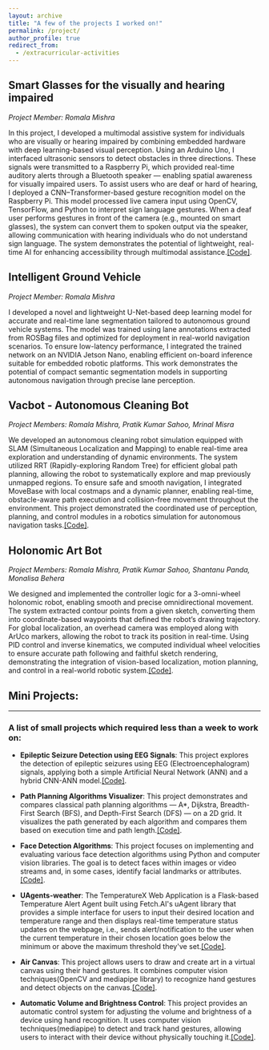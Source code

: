 ```yaml
---
layout: archive
title: "A few of the projects I worked on!"
permalink: /project/
author_profile: true
redirect_from:
  - /extracurricular-activities
---
```

## Smart Glasses for the visually and hearing impaired
*Project Member: Romala Mishra*

In this project, I developed a multimodal assistive system for individuals who are visually or hearing impaired by combining embedded hardware with deep learning-based visual perception. Using an Arduino Uno, I interfaced ultrasonic sensors to detect obstacles in three directions. These signals were transmitted to a Raspberry Pi, which provided real-time auditory alerts through a Bluetooth speaker — enabling spatial awareness for visually impaired users. To assist users who are deaf or hard of hearing, I deployed a CNN–Transformer-based gesture recognition model on the Raspberry Pi. This model processed live camera input using OpenCV, TensorFlow, and Python to interpret sign language gestures. When a deaf user performs gestures in front of the camera (e.g., mounted on smart glasses), the system can convert them to spoken output via the speaker, allowing communication with hearing individuals who do not understand sign language. The system demonstrates the potential of lightweight, real-time AI for enhancing accessibility through multimodal assistance.[[Code]](https://github.com/RomalaMishra/Smart_Glasses).

## Intelligent Ground Vehicle 
*Project Member: Romala Mishra*

I developed a novel and lightweight U-Net-based deep learning model for accurate and real-time lane segmentation tailored to autonomous ground vehicle systems. The model was trained using lane annotations extracted from ROSBag files and optimized for deployment in real-world navigation scenarios. To ensure low-latency performance, I integrated the trained network on an NVIDIA Jetson Nano, enabling efficient on-board inference suitable for embedded robotic platforms. This work demonstrates the potential of compact semantic segmentation models in supporting autonomous navigation through precise lane perception.

## Vacbot - Autonomous Cleaning Bot
*Project Members: Romala Mishra, Pratik Kumar Sahoo, Mrinal Misra*

We developed an autonomous cleaning robot simulation equipped with SLAM (Simultaneous Localization and Mapping) to enable real-time area exploration and understanding of dynamic environments. The system utilized RRT (Rapidly-exploring Random Tree) for efficient global path planning, allowing the robot to systematically explore and map previously unmapped regions. To ensure safe and smooth navigation, I integrated MoveBase with local costmaps and a dynamic planner, enabling real-time, obstacle-aware path execution and collision-free movement throughout the environment. This project demonstrated the coordinated use of perception, planning, and control modules in a robotics simulation for autonomous navigation tasks.[[Code]](https://github.com/RomalaMishra/vacbot).

## Holonomic Art Bot 
*Project Members: Romala Mishra, Pratik Kumar Sahoo, Shantanu Panda, Monalisa Behera*

We designed and implemented the controller logic for a 3-omni-wheel holonomic robot, enabling smooth and precise omnidirectional movement. The system extracted contour points from a given sketch, converting them into coordinate-based waypoints that defined the robot’s drawing trajectory. For global localization, an overhead camera was employed along with ArUco markers, allowing the robot to track its position in real-time. Using PID control and inverse kinematics, we computed individual wheel velocities to ensure accurate path following and faithful sketch rendering, demonstrating the integration of vision-based localization, motion planning, and control in a real-world robotic system.[[Code]](https://github.com/RomalaMishra/eyrc22_HB_1570).


## Mini Projects:
****************************************
### A list of small projects which required less than a week to work on:
* **Epileptic Seizure Detection using EEG Signals**: This project explores the detection of epileptic seizures using EEG (Electroencephalogram) signals, applying both a simple Artificial Neural Network (ANN) and a hybrid CNN-ANN model.[[Code]](https://github.com/RomalaMishra/EpilepticSeizure-EEG).

* **Path Planning Algorithms Visualizer**: This project demonstrates and compares classical path planning algorithms — A*, Dijkstra, Breadth-First Search (BFS), and Depth-First Search (DFS) — on a 2D grid. It visualizes the path generated by each algorithm and compares them based on execution time and path length.[[Code]](https://github.com/RomalaMishra/pathplanning_analysis).

* **Face Detection Algorithms**: This project focuses on implementing and evaluating various face detection algorithms using Python and computer vision libraries. The goal is to detect faces within images or video streams and, in some cases, identify facial landmarks or attributes.[[Code]](https://github.com/RomalaMishra/Multimodal-Face-Detection-Algorithms).

* **UAgents-weather**: The TemperatureX Web Application is a Flask-based Temperature Alert Agent built using Fetch.AI's uAgent library that provides a simple interface for users to input their desired location and temperature range and then displays real-time temperature status updates on the webpage, i.e., sends alert/notification to the user when the current temperature in their chosen location goes below the minimum or above the maximum threshold they've set.[[Code]](https://github.com/RomalaMishra/UAgents-weather).

* **Air Canvas**: This project allows users to draw and create art in a virtual canvas using their hand gestures. It combines computer vision techniques(OpenCV and mediapipe library) to recognize hand gestures and detect objects on the canvas.[[Code]](https://github.com/RomalaMishra/Air_Canvas).

* **Automatic Volume and Brightness Control**: This project provides an automatic control system for adjusting the volume and brightness of a device using hand recognition. It uses computer vision techniques(mediapipe) to detect and track hand gestures, allowing users to interact with their device without physically touching it.[[Code]](https://github.com/RomalaMishra/Volume_control).



  